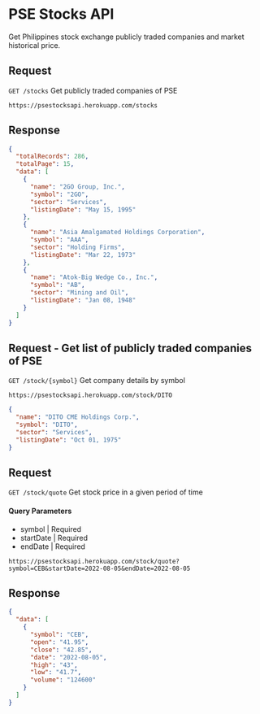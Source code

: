 # PSE Stocks API
Get Philippines stock exchange publicly traded companies and market historical price. 
## Request
`GET /stocks`  Get publicly traded companies of PSE
```URL
https://psestocksapi.herokuapp.com/stocks
```
## Response
```JSON
{
  "totalRecords": 286,
  "totalPage": 15,
  "data": [
    {
      "name": "2GO Group, Inc.",
      "symbol": "2GO",
      "sector": "Services",
      "listingDate": "May 15, 1995"
    },
    {
      "name": "Asia Amalgamated Holdings Corporation",
      "symbol": "AAA",
      "sector": "Holding Firms",
      "listingDate": "Mar 22, 1973"
    },
    {
      "name": "Atok-Big Wedge Co., Inc.",
      "symbol": "AB",
      "sector": "Mining and Oil",
      "listingDate": "Jan 08, 1948"
    }
  ]
}
```
## Request - Get list of publicly traded companies of PSE
`GET /stock/{symbol}` Get company details by symbol
```URL
https://psestocksapi.herokuapp.com/stock/DITO
```
```JSON
{
  "name": "DITO CME Holdings Corp.",
  "symbol": "DITO",
  "sector": "Services",
  "listingDate": "Oct 01, 1975"
}
```
## Request 
`GET /stock/quote` Get stock price in a given period of time
#### Query Parameters
* symbol | Required
* startDate | Required
* endDate | Required
```URL
https://psestocksapi.herokuapp.com/stock/quote?symbol=CEB&startDate=2022-08-05&endDate=2022-08-05
``` 
## Response
```JSON
{
  "data": [
    {
      "symbol": "CEB",
      "open": "41.95",
      "close": "42.85",
      "date": "2022-08-05",
      "high": "43",
      "low": "41.7",
      "volume": "124600"
    }
  ]
}
```
